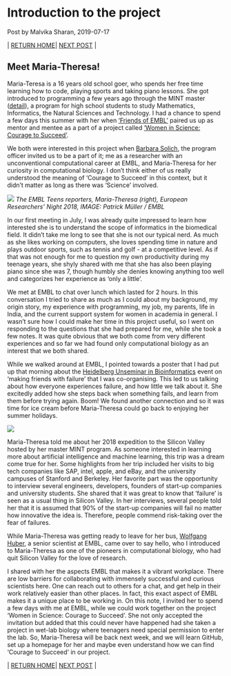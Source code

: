 # Introduction to the project

Post by Malvika Sharan, 2019-07-17

| [RETURN HOME](https://malvikasharan.github.io/EMBL-Women-2019/)| [NEXT POST](./2019-07-30-community_collaboration.md) |

## Meet Maria-Theresa!

Maria-Teresa is a 16 years old school goer, who spends her free time learning how to code, playing sports and taking piano lessons. She got introduced to programming a few years ago through the MINT master ([detail](https://master-mint.de/usa-2018)), a program for high school students to study Mathematics, Informatics, the Natural Sciences and Technology. I had a chance to spend a few days this summer with her when [‘Friends of EMBL’](https://www.embl.de/leben/friends/en) paired us up as mentor and mentee as a part of a project called [‘Women in Science: Courage to Succeed’](https://en.nacht-der-forschung-heidelberg.de/event/women-in-science-exhibition/).  

We both were interested in this project when [Barbara Solich](https://www.embl.de/aboutus/support-embl/office-of-resource-development/members/index.php?s_personId=CP-60023143), the program officer invited us to be a part of it; me as a researcher with an unconventional computational career at EMBL, and Maria-Theresa for her curiosity in computational biology. I don’t think either of us really understood the meaning of ‘Courage to Succeed’ in this context, but it didn’t matter as long as there was ‘Science’ involved.

![](https://news.embl.de/wp-content/uploads/2018/11/IMG_7591-620x465.jpg)
*The EMBL Teens reporters, Maria-Theresa (right), European Researchers’ Night 2018, IMAGE: Patrick Müller / EMBL*

In our first meeting in July, I was already quite impressed to learn how interested she is to understand the scope of informatics in the biomedical field. It didn’t take me long to see that she is not our typical nerd. As much as she likes working on computers, she loves spending time in nature and plays outdoor sports, such as tennis and golf - at a competitive level. As if that was not enough for me to question my own productivity during my teenage years, she shyly shared with me that she has also been playing piano since she was 7, though humbly she denies knowing anything too well and categorizes her experience as ‘only a little’.

We met at EMBL to chat over lunch which lasted for 2 hours. In this conversation I tried to share as much as I could about my background, my origin story, my experience with programming, my job, my parents, life in India, and the current support system for women in academia in general. I wasn’t sure how I could make her time in this project useful, so I went on responding to the questions that she had prepared for me, while she took a few notes. It was quite obvious that we both come from very different experiences and so far we had found only computational biology as an interest that we both shared. 

While we walked around at EMBL, I pointed towards a poster that I had put up that morning about the [Heidelberg Unseminar in Bioinformatics](http://www.hub-hub.de/wiki/index.php?title=HUB29) event on ‘making friends with failure’ that I was co-organising. This led to us talking about how everyone experiences failure, and how little we talk about it. She excitedly added how she steps back when something fails, and learn from them before trying again. Boom! We found another connection and so it was time for ice cream before Maria-Theresa could go back to enjoying her summer holidays.

![](http://www.hub-hub.de/wiki/images/5/50/HUB29_Friendswithfailureposter.jpg)

Maria-Theresa told me about her 2018 expedition to the Silicon Valley hosted by her master MINT program. As someone interested in learning more about artificial intelligence and machine learning, this trip was a dream come true for her. Some highlights from her trip included her visits to big tech companies like SAP, intel, apple, and eBay, and the university campuses of Stanford and Berkeley. Her favorite part was the opportunity to interview several engineers, developers, founders of start-up companies and university students. She shared that it was great to know that ‘failure’ is seen as a usual thing in Silicon Valley. In her interviews, several people told her that it is assumed that 90% of the start-up companies will fail no matter how innovative the idea is. Therefore, people commend risk-taking over the fear of failures.

While Maria-Theresa was getting ready to leave for her bus, [Wolfgang Huber](https://www.huber.embl.de/people/wolfgang-huber/), a senior scientist at EMBL, came over to say hello, who I introduced to Maria-Theresa as one of the pioneers in computational biology, who had quit Silicon Valley for the love of research.

I shared with her the aspects EMBL that makes it a vibrant workplace. There are low barriers for collaborating with immensely successful and curious scientists here. One can reach out to others for a chat, and get help in their work relatively easier than other places. In fact, this exact aspect of EMBL makes it a unique place to be working in. On this note, I invited her to spend a few days with me at EMBL, while we could work together on the project ‘Women in Science: Courage to Succeed’. She not only accepted the invitation but added that this could never have happened had she taken a project in wet-lab biology where teenagers need special permission to enter the lab. So, Maria-Theresa will be back next week, and we will learn GitHub, set up a homepage for her and maybe even understand how we can find ‘Courage to Succeed’ in our project.

| [RETURN HOME](https://malvikasharan.github.io/EMBL-Women-2019/)| [NEXT POST](./2019-07-30-community_collaboration.md) |
